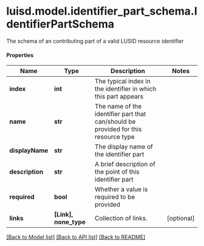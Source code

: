 # luisd.model.identifier_part_schema.IdentifierPartSchema

The schema of an contributing part of a valid LUSID resource identifier

#### Properties
Name | Type | Description | Notes
------------ | ------------- | ------------- | -------------
**index** | **int** | The typical index in the identifier in which this part appears | 
**name** | **str** | The name of the identifier part that can/should be provided for this resource type | 
**displayName** | **str** | The display name of the identifier part | 
**description** | **str** | A brief description of the point of this identifier part | 
**required** | **bool** | Whether a value is required to be provided | 
**links** | **[Link], none_type** | Collection of links. | [optional] 

[[Back to Model list]](../../README.md#documentation-for-models) [[Back to API list]](../../README.md#documentation-for-api-endpoints) [[Back to README]](../../README.md)


